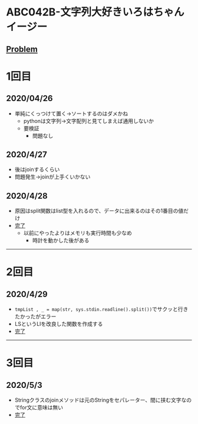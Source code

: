 # ABC042B-文字列大好きいろはちゃんイージー
[Problem](https://atcoder.jp/contests/abc042/tasks/abc042_b)
-----
# 1回目
## 2020/04/26
* 単純にくっつけて置く→ソートするのはダメかね
    * pythonは文字列→文字配列と見てしまえば通用しないか
    * 要検証
        * 問題なし
## 2020/4/27
* 後はjoinするくらい
* 問題発生→joinが上手くいかない
## 2020/4/28
* 原因はsplit関数はlist型を入れるので、データに出来るのはその1番目の値だけ
* [完了](https://atcoder.jp/contests/abc042/submissions/12452936)
    * 以前にやったよりはメモリも実行時間も少なめ
        * 時計を動かした後がある
-----
# 2回目
## 2020/4/29

* `tmpList , _ = map(str, sys.stdin.readline().split())`でサクッと行きたかったがエラー
* LSというLIを改良した関数を作成する
* [完了](https://atcoder.jp/contests/abc042/submissions/12474025)
-----
# 3回目
## 2020/5/3
* Stringクラスのjoinメソッドは元のStringをセパレーター、間に挟む文字なのでfor文に意味は無い
* [完了](https://atcoder.jp/contests/abc042/submissions/12700935)